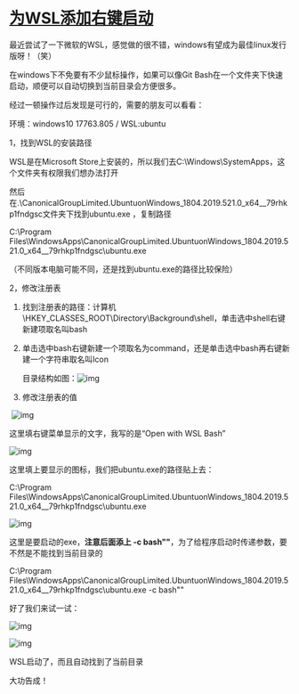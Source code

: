 # [为WSL添加右键启动](https://www.cnblogs.com/heyingquan0210/articles/11874941.html)

最近尝试了一下微软的WSL，感觉做的很不错，windows有望成为最佳linux发行版呀！（笑）

在windows下不免要有不少鼠标操作，如果可以像Git Bash在一个文件夹下快速启动，顺便可以自动切换到当前目录会方便很多。

经过一顿操作过后发现是可行的，需要的朋友可以看看：

环境：windows10 17763.805 / WSL:ubuntu

1，找到WSL的安装路径

WSL是在Microsoft Store上安装的，所以我们去C:\Windows\SystemApps，这个文件夹有权限我们想办法打开

然后在.\CanonicalGroupLimited.UbuntuonWindows_1804.2019.521.0_x64__79rhkp1fndgsc文件夹下找到ubuntu.exe ，复制路径

C:\Program Files\WindowsApps\CanonicalGroupLimited.UbuntuonWindows_1804.2019.521.0_x64__79rhkp1fndgsc\ubuntu.exe

（不同版本电脑可能不同，还是找到ubuntu.exe的路径比较保险）

2，修改注册表

1. 找到注册表的路径：计算机\HKEY_CLASSES_ROOT\Directory\Background\shell，单击选中shell右键新建项取名叫bash

2. 单击选中bash右键新建一个项取名为command，还是单击选中bash再右键新建一个字符串取名叫Icon

    目录结构如图：![img](https://img2018.cnblogs.com/common/1822762/201911/1822762-20191117005728358-654108242.png)

3. 修改注册表的值

​       ![img](https://img2018.cnblogs.com/common/1822762/201911/1822762-20191117005901441-1492748320.png)

这里填右键菜单显示的文字，我写的是“Open with WSL Bash”

![img](https://img2018.cnblogs.com/common/1822762/201911/1822762-20191117005908951-452653376.png)

这里填上要显示的图标，我们把ubuntu.exe的路径贴上去：

C:\Program Files\WindowsApps\CanonicalGroupLimited.UbuntuonWindows_1804.2019.521.0_x64__79rhkp1fndgsc\ubuntu.exe

![img](https://img2018.cnblogs.com/common/1822762/201911/1822762-20191117005914926-1837592498.png)

这里是要启动的exe，**注意后面添上 -c bash""**，为了给程序启动时传递参数，要不然是不能找到当前目录的

C:\Program Files\WindowsApps\CanonicalGroupLimited.UbuntuonWindows_1804.2019.521.0_x64__79rhkp1fndgsc\ubuntu.exe -c bash""

 

好了我们来试一试：

![img](https://img2018.cnblogs.com/common/1822762/201911/1822762-20191117010619410-1493875577.png)

 

![img](https://img2018.cnblogs.com/common/1822762/201911/1822762-20191117010636477-2056625564.png)

 

WSL启动了，而且自动找到了当前目录

大功告成！